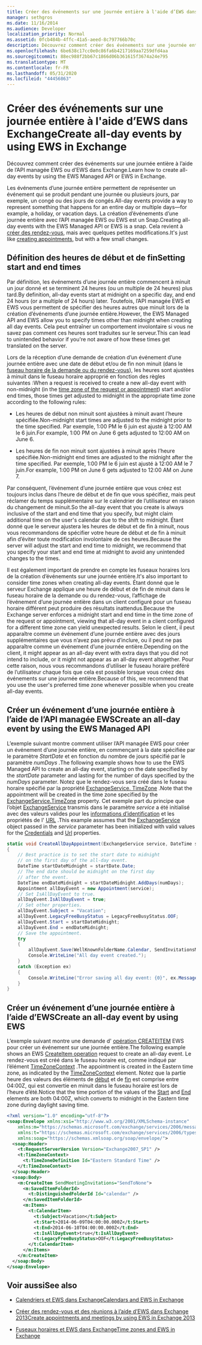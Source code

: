 ```yaml
---
title: Créer des événements sur une journée entière à l'aide d’EWS dans Exchange
manager: sethgros
ms.date: 11/16/2014
ms.audience: Developer
localization_priority: Normal
ms.assetid: 0fcb484b-4ffc-41a5-aeed-8c797766b70c
description: Découvrez comment créer des événements sur une journée entière à l’aide de l’API managée EWS ou d’EWS dans Exchange.
ms.openlocfilehash: 6be638c17cc0e0c86fa6b4217169aa7259dfd4aa
ms.sourcegitcommit: 88ec988f2bb67c1866d06b361615f3674a24e795
ms.translationtype: MT
ms.contentlocale: fr-FR
ms.lasthandoff: 05/31/2020
ms.locfileid: "44456863"
---
```

# <a name="create-all-day-events-by-using-ews-in-exchange"></a><span data-ttu-id="5f536-103">Créer des événements sur une journée entière à l'aide d’EWS dans Exchange</span><span class="sxs-lookup"><span data-stu-id="5f536-103">Create all-day events by using EWS in Exchange</span></span>

<span data-ttu-id="5f536-104">Découvrez comment créer des événements sur une journée entière à l’aide de l’API managée EWS ou d’EWS dans Exchange.</span><span class="sxs-lookup"><span data-stu-id="5f536-104">Learn how to create all-day events by using the EWS Managed API or EWS in Exchange.</span></span>
  
<span data-ttu-id="5f536-105">Les événements d’une journée entière permettent de représenter un événement qui se produit pendant une journée ou plusieurs jours, par exemple, un congé ou des jours de congés.</span><span class="sxs-lookup"><span data-stu-id="5f536-105">All-day events provide a way to represent something that happens for an entire day or multiple days—for example, a holiday, or vacation days.</span></span> <span data-ttu-id="5f536-106">La création d’événements d’une journée entière avec l’API managée EWS ou EWS est un Snap.</span><span class="sxs-lookup"><span data-stu-id="5f536-106">Creating all-day events with the EWS Managed API or EWS is a snap.</span></span> <span data-ttu-id="5f536-107">Cela revient à [créer des rendez-vous](how-to-create-appointments-and-meetings-by-using-ews-in-exchange-2013.md), mais avec quelques petites modifications.</span><span class="sxs-lookup"><span data-stu-id="5f536-107">It's just like [creating appointments](how-to-create-appointments-and-meetings-by-using-ews-in-exchange-2013.md), but with a few small changes.</span></span>
  
## <a name="setting-start-and-end-times"></a><span data-ttu-id="5f536-108">Définition des heures de début et de fin</span><span class="sxs-lookup"><span data-stu-id="5f536-108">Setting start and end times</span></span>

<span data-ttu-id="5f536-109">Par définition, les événements d’une journée entière commencent à minuit un jour donné et se terminent 24 heures (ou un multiple de 24 heures) plus tard.</span><span class="sxs-lookup"><span data-stu-id="5f536-109">By definition, all-day events start at midnight on a specific day, and end 24 hours (or a multiple of 24 hours) later.</span></span> <span data-ttu-id="5f536-110">Toutefois, l’API managée EWS et EWS vous permettent de spécifier des heures autres que minuit lors de la création d’événements d’une journée entière.</span><span class="sxs-lookup"><span data-stu-id="5f536-110">However, the EWS Managed API and EWS allow you to specify times other than midnight when creating all day events.</span></span> <span data-ttu-id="5f536-111">Cela peut entraîner un comportement involontaire si vous ne savez pas comment ces heures sont traduites sur le serveur.</span><span class="sxs-lookup"><span data-stu-id="5f536-111">This can lead to unintended behavior if you're not aware of how these times get translated on the server.</span></span>
  
<span data-ttu-id="5f536-112">Lors de la réception d’une demande de création d’un événement d’une journée entière avec une date de début et/ou de fin non minuit (dans le [fuseau horaire de la demande ou du rendez-vous](time-zones-and-ews-in-exchange.md)), les heures sont ajustées à minuit dans le fuseau horaire approprié en fonction des règles suivantes :</span><span class="sxs-lookup"><span data-stu-id="5f536-112">When a request is received to create a new all-day event with non-midnight (in the [time zone of the request or appointment](time-zones-and-ews-in-exchange.md)) start and/or end times, those times get adjusted to midnight in the appropriate time zone according to the following rules:</span></span>
  
- <span data-ttu-id="5f536-113">Les heures de début non minuit sont ajustées à minuit avant l’heure spécifiée.</span><span class="sxs-lookup"><span data-stu-id="5f536-113">Non-midnight start times are adjusted to the midnight prior to the time specified.</span></span> <span data-ttu-id="5f536-114">Par exemple, 1:00 PM le 6 juin est ajusté à 12:00 AM le 6 juin.</span><span class="sxs-lookup"><span data-stu-id="5f536-114">For example, 1:00 PM on June 6 gets adjusted to 12:00 AM on June 6.</span></span>
    
- <span data-ttu-id="5f536-115">Les heures de fin non minuit sont ajustées à minuit après l’heure spécifiée.</span><span class="sxs-lookup"><span data-stu-id="5f536-115">Non-midnight end times are adjusted to the midnight after the time specified.</span></span> <span data-ttu-id="5f536-116">Par exemple, 1:00 PM le 6 juin est ajusté à 12:00 AM le 7 juin.</span><span class="sxs-lookup"><span data-stu-id="5f536-116">For example, 1:00 PM on June 6 gets adjusted to 12:00 AM on June 7.</span></span>
    
<span data-ttu-id="5f536-117">Par conséquent, l’événement d’une journée entière que vous créez est toujours inclus dans l’heure de début et de fin que vous spécifiez, mais peut réclamer du temps supplémentaire sur le calendrier de l’utilisateur en raison du changement de minuit.</span><span class="sxs-lookup"><span data-stu-id="5f536-117">So the all-day event that you create is always inclusive of the start and end time that you specify, but might claim additional time on the user's calendar due to the shift to midnight.</span></span> <span data-ttu-id="5f536-118">Étant donné que le serveur ajustera les heures de début et de fin à minuit, nous vous recommandons de spécifier votre heure de début et de fin à minuit afin d’éviter toute modification involontaire de ces heures.</span><span class="sxs-lookup"><span data-stu-id="5f536-118">Because the server will adjust the start and end time to midnight, we recommend that you specify your start and end time at midnight to avoid any unintended changes to the times.</span></span>
  
<span data-ttu-id="5f536-119">Il est également important de prendre en compte les fuseaux horaires lors de la création d’événements sur une journée entière.</span><span class="sxs-lookup"><span data-stu-id="5f536-119">It's also important to consider time zones when creating all-day events.</span></span> <span data-ttu-id="5f536-120">Étant donné que le serveur Exchange applique une heure de début et de fin de minuit dans le fuseau horaire de la demande ou du rendez-vous, l’affichage de l’événement d’une journée entière dans un client configuré pour un fuseau horaire différent peut produire des résultats inattendus.</span><span class="sxs-lookup"><span data-stu-id="5f536-120">Because the Exchange server enforces a midnight start and end time in the time zone of the request or appointment, viewing that all-day event in a client configured for a different time zone can yield unexpected results.</span></span> <span data-ttu-id="5f536-121">Selon le client, il peut apparaître comme un événement d’une journée entière avec des jours supplémentaires que vous n’avez pas prévu d’inclure, ou il peut ne pas apparaître comme un événement d’une journée entière.</span><span class="sxs-lookup"><span data-stu-id="5f536-121">Depending on the client, it might appear as an all-day event with extra days that you did not intend to include, or it might not appear as an all-day event altogether.</span></span> <span data-ttu-id="5f536-122">Pour cette raison, nous vous recommandons d’utiliser le fuseau horaire préféré de l’utilisateur chaque fois que cela est possible lorsque vous créez des événements sur une journée entière.</span><span class="sxs-lookup"><span data-stu-id="5f536-122">Because of this, we recommend that you use the user's preferred time zone whenever possible when you create all-day events.</span></span>
  
## <a name="create-an-all-day-event-by-using-the-ews-managed-api"></a><span data-ttu-id="5f536-123">Créer un événement d’une journée entière à l’aide de l’API managée EWS</span><span class="sxs-lookup"><span data-stu-id="5f536-123">Create an all-day event by using the EWS Managed API</span></span>

<span data-ttu-id="5f536-124">L’exemple suivant montre comment utiliser l’API managée EWS pour créer un événement d’une journée entière, en commençant à la date spécifiée par le paramètre _StartDate_ et en fonction du nombre de jours spécifié par le paramètre _numDays_ .</span><span class="sxs-lookup"><span data-stu-id="5f536-124">The following example shows how to use the EWS Managed API to create an all-day event, starting on the date specified by the  _startDate_ parameter and lasting for the number of days specified by the  _numDays_ parameter.</span></span> <span data-ttu-id="5f536-125">Notez que le rendez-vous sera créé dans le fuseau horaire spécifié par la propriété [ExchangeService. TimeZone](https://msdn.microsoft.com/library/microsoft.exchange.webservices.data.exchangeservice.timezone%28v=exchg.80%29.aspx) .</span><span class="sxs-lookup"><span data-stu-id="5f536-125">Note that the appointment will be created in the time zone specified by the [ExchangeService.TimeZone](https://msdn.microsoft.com/library/microsoft.exchange.webservices.data.exchangeservice.timezone%28v=exchg.80%29.aspx) property.</span></span> <span data-ttu-id="5f536-126">Cet exemple part du principe que l’objet [ExchangeService](https://msdn.microsoft.com/library/microsoft.exchange.webservices.data.exchangeservice%28v=exchg.80%29.aspx) transmis dans le paramètre _service_ a été initialisé avec des valeurs valides pour les [informations d’identification](https://msdn.microsoft.com/library/microsoft.exchange.webservices.data.exchangeservicebase.credentials%28v=exchg.80%29.aspx) et les propriétés de l' [URL](https://msdn.microsoft.com/library/microsoft.exchange.webservices.data.exchangeservice.url%28v=exchg.80%29.aspx) .</span><span class="sxs-lookup"><span data-stu-id="5f536-126">This example assumes that the [ExchangeService](https://msdn.microsoft.com/library/microsoft.exchange.webservices.data.exchangeservice%28v=exchg.80%29.aspx) object passed in the  _service_ parameter has been initialized with valid values for the [Credentials](https://msdn.microsoft.com/library/microsoft.exchange.webservices.data.exchangeservicebase.credentials%28v=exchg.80%29.aspx) and [Url](https://msdn.microsoft.com/library/microsoft.exchange.webservices.data.exchangeservice.url%28v=exchg.80%29.aspx) properties.</span></span> 
  
```cs
static void CreateAllDayAppointment(ExchangeService service, DateTime startDate, int numDays)
{
    // Best practice is to set the start date to midnight
    // on the first day of the all-day event.
    DateTime startDateMidnight = startDate.Date;
    // The end date should be midnight on the first day
    // after the event.
    DateTime endDateMidnight = startDateMidnight.AddDays(numDays);
    Appointment allDayEvent = new Appointment(service);
    // Set IsAllDayEvent to true.
    allDayEvent.IsAllDayEvent = true;
    // Set other properties.
    allDayEvent.Subject = "Vacation";
    allDayEvent.LegacyFreeBusyStatus = LegacyFreeBusyStatus.OOF;
    allDayEvent.Start = startDateMidnight;
    allDayEvent.End = endDateMidnight;
    // Save the appointment.
    try
    {
        allDayEvent.Save(WellKnownFolderName.Calendar, SendInvitationsMode.SendToNone);
        Console.WriteLine("All day event created.");
    }
    catch (Exception ex)
    {
        Console.WriteLine("Error saving all day event: {0}", ex.Message);
    }
}
```

## <a name="create-an-all-day-event-by-using-ews"></a><span data-ttu-id="5f536-127">Créer un événement d’une journée entière à l’aide d’EWS</span><span class="sxs-lookup"><span data-stu-id="5f536-127">Create an all-day event by using EWS</span></span>

<span data-ttu-id="5f536-128">L’exemple suivant montre une demande d' [opération CREATEITEM](https://msdn.microsoft.com/library/78a52120-f1d0-4ed7-8748-436e554f75b6%28Office.15%29.aspx) EWS pour créer un événement sur une journée entière.</span><span class="sxs-lookup"><span data-stu-id="5f536-128">The following example shows an EWS [CreateItem operation](https://msdn.microsoft.com/library/78a52120-f1d0-4ed7-8748-436e554f75b6%28Office.15%29.aspx) request to create an all-day event.</span></span> <span data-ttu-id="5f536-129">Le rendez-vous est créé dans le fuseau horaire est, comme indiqué par l’élément [TimeZoneContext](https://msdn.microsoft.com/library/573c462b-aa1d-4ba0-8852-e3f48b26873b%28Office.15%29.aspx) .</span><span class="sxs-lookup"><span data-stu-id="5f536-129">The appointment is created in the Eastern time zone, as indicated by the [TimeZoneContext](https://msdn.microsoft.com/library/573c462b-aa1d-4ba0-8852-e3f48b26873b%28Office.15%29.aspx) element.</span></span> <span data-ttu-id="5f536-130">Notez que la partie heure des valeurs des éléments de [début](https://msdn.microsoft.com/library/7cfe9979-c893-4f9b-b3a1-8f9e17515a4b%28Office.15%29.aspx) et de [fin](https://msdn.microsoft.com/library/72329821-32ff-495d-b6e5-fdc011003c2e%28Office.15%29.aspx) est comprise entre 04:00Z, qui est convertie en minuit dans le fuseau horaire est lors de l’heure d’été.</span><span class="sxs-lookup"><span data-stu-id="5f536-130">Notice that the time portion of the values of the [Start](https://msdn.microsoft.com/library/7cfe9979-c893-4f9b-b3a1-8f9e17515a4b%28Office.15%29.aspx) and [End](https://msdn.microsoft.com/library/72329821-32ff-495d-b6e5-fdc011003c2e%28Office.15%29.aspx) elements are both 04:00Z, which converts to midnight in the Eastern time zone during daylight saving time.</span></span> 
  
```XML
<?xml version="1.0" encoding="utf-8"?>
<soap:Envelope xmlns:xsi="http://www.w3.org/2001/XMLSchema-instance" 
    xmlns:m="https://schemas.microsoft.com/exchange/services/2006/messages" 
    xmlns:t="https://schemas.microsoft.com/exchange/services/2006/types" 
    xmlns:soap="https://schemas.xmlsoap.org/soap/envelope/">
  <soap:Header>
    <t:RequestServerVersion Version="Exchange2007_SP1" />
    <t:TimeZoneContext>
      <t:TimeZoneDefinition Id="Eastern Standard Time" />
    </t:TimeZoneContext>
  </soap:Header>
  <soap:Body>
    <m:CreateItem SendMeetingInvitations="SendToNone">
      <m:SavedItemFolderId>
        <t:DistinguishedFolderId Id="calendar" />
      </m:SavedItemFolderId>
      <m:Items>
        <t:CalendarItem>
          <t:Subject>Vacation</t:Subject>
          <t:Start>2014-06-09T04:00:00.000Z</t:Start>
          <t:End>2014-06-10T04:00:00.000Z</t:End>
          <t:IsAllDayEvent>true</t:IsAllDayEvent>
          <t:LegacyFreeBusyStatus>OOF</t:LegacyFreeBusyStatus>
        </t:CalendarItem>
      </m:Items>
    </m:CreateItem>
  </soap:Body>
</soap:Envelope>
```

## <a name="see-also"></a><span data-ttu-id="5f536-131">Voir aussi</span><span class="sxs-lookup"><span data-stu-id="5f536-131">See also</span></span>


- [<span data-ttu-id="5f536-132">Calendriers et EWS dans Exchange</span><span class="sxs-lookup"><span data-stu-id="5f536-132">Calendars and EWS in Exchange</span></span>](calendars-and-ews-in-exchange.md)
    
- [<span data-ttu-id="5f536-133">Créer des rendez-vous et des réunions à l’aide d’EWS dans Exchange 2013</span><span class="sxs-lookup"><span data-stu-id="5f536-133">Create appointments and meetings by using EWS in Exchange 2013</span></span>](how-to-create-appointments-and-meetings-by-using-ews-in-exchange-2013.md)
    
- [<span data-ttu-id="5f536-134">Fuseaux horaires et EWS dans Exchange</span><span class="sxs-lookup"><span data-stu-id="5f536-134">Time zones and EWS in Exchange</span></span>](time-zones-and-ews-in-exchange.md)
    

